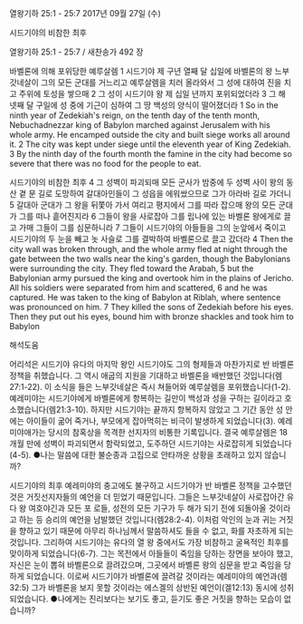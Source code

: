 열왕기하 25:1 - 25:7 
2017년 09월 27일 (수)

시드기야의 비참한 최후



열왕기하 25:1 - 25:7 / 새찬송가 492 장


바벨론에 의해 포위당한 예루살렘
1 시드기야 제 구년 열째 달 십일에 바벨론의 왕 느부갓네살이 그의 모든 군대를 거느리고 예루살렘을 치러 올라와서 그 성에 대하여 진을 치고 주위에 토성을 쌓으매 2 그 성이 시드기야 왕 제 십일 년까지 포위되었더라 3 그 해 넷째 달 구일에 성 중에 기근이 심하여 그 땅 백성의 양식이 떨어졌더라
1 So in the ninth year of Zedekiah's reign, on the tenth day of the tenth month, Nebuchadnezzar king of Babylon marched against Jerusalem with his whole army. He encamped outside the city and built siege works all around it. 2 The city was kept under siege until the eleventh year of King Zedekiah. 3 By the ninth day of the fourth month the famine in the city had become so severe that there was no food for the people to eat.

시드기야의 비참한 최후
4 그 성벽이 파괴되매 모든 군사가 밤중에 두 성벽 사이 왕의 동산 곁 문 길로 도망하여 갈대아인들이 그 성읍을 에워쌌으므로 그가 아라바 길로 가더니 5 갈대아 군대가 그 왕을 뒤쫓아 가서 여리고 평지에서 그를 따라 잡으매 왕의 모든 군대가 그를 떠나 흩어진지라 6 그들이 왕을 사로잡아 그를 립나에 있는 바벨론 왕에게로 끌고 가매 그들이 그를 심문하니라 7 그들이 시드기야의 아들들을 그의 눈앞에서 죽이고 시드기야의 두 눈을 빼고 놋 사슬로 그를 결박하여 바벨론으로 끌고 갔더라
4 Then the city wall was broken through, and the whole army fled at night through the gate between the two walls near the king's garden, though the Babylonians were surrounding the city. They fled toward the Arabah, 5 but the Babylonian army pursued the king and overtook him in the plains of Jericho. All his soldiers were separated from him and scattered, 6 and he was captured. He was taken to the king of Babylon at Riblah, where sentence was pronounced on him. 7 They killed the sons of Zedekiah before his eyes. Then they put out his eyes, bound him with bronze shackles and took him to Babylon

해석도움





어리석은 시드기야
유다의 마지막 왕인 시드기야도 그의 형제들과 마찬가지로 반 바벨론 정책을 취했습니다. 그 역시 애굽의 지원을 기대하고 바벨론을 배반했던 것입니다(렘27:1-22). 이 소식을 들은 느부갓네살은 즉시 쳐들어와 예루살렘을 포위했습니다(1-2). 예레미야는 시드기야에게 바벨론에게 항복하는 길만이 백성과 성을 구하는 길이라고 호소했습니다(렘21:3-10). 하지만 시드기야는 끝까지 항복하지 않았고 그 기간 동안 성 안에는 아이들이 굶어 죽거나, 부모에게 잡아먹히는 비극이 발생하게 되었습니다(3). 예레미야애가는 당시의 참혹상을 목격한 선지자의 비통한 기록입니다. 결국 예루살렘은 18개월 만에 성벽이 파괴되면서 함락되었고, 도주하던 시드기야는 사로잡히게 되었습니다(4-5).
●나는 말씀에 대한 불순종과 고집으로 안타까운 상황을 초래하고 있지 않습니까?

시드기야의 최후
예레미야의 충고에도 불구하고 시드기야가 반 바벨론 정책을 고수했던 것은 거짓선지자들의 예언을 더 믿었기 때문입니다. 그들은 느부갓네살이 사로잡아간 유다 왕 여호야긴과 모든 포
로들, 성전의 모든 기구가 두 해가 되기 전에 되돌아올 것이라고 하는 등 승리의 예언을 남발했던 것입니다(렘28:2-4). 이처럼 악인의 눈과 귀는 거짓을 향하고 있기 때문에 아무리 하나님께서 말씀하셔도 들을 수 없고, 화를 자초하게 되는 것입니다. 그리하여 시드기야는 유다의 열 왕 중에서도 가장 비참하고 굴욕적인 최후를 맞이하게 되었습니다(6-7). 그는 목전에서 아들들이 죽임을 당하는 장면을 보아야 했고, 자신은 눈이 뽑혀 바벨론으로 끌려갔으며, 그곳에서 바벨론 왕의 심문을 받고 죽임을 당하게 되었습니다. 이로써 시드기야가 바벨론에 끌려갈 것이라는 예레미야의 예언과(렘32:5) 그가 바벨론을 보지 못할 것이라는 에스겔의 상반된 예언이(겔12:13) 동시에 성취되었습니다.
●나에게는 진리보다는 보기도 좋고, 듣기도 좋은 거짓을 향하는 모습이 없습니까?